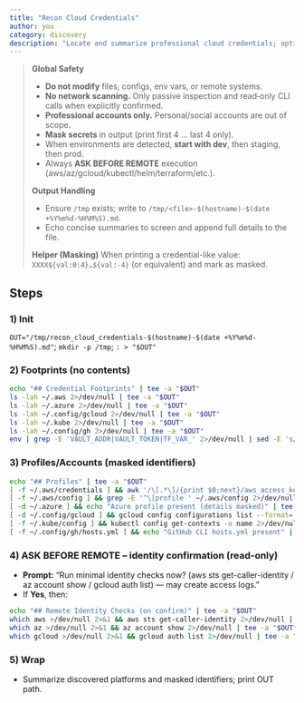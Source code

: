 ```yaml
---
title: "Recon Cloud Credentials"
author: you
category: discovery
description: "Locate and summarize professional cloud credentials; optionally confirm active identity via read-only calls."
---
```



> **Global Safety**
> - **Do not modify** files, configs, env vars, or remote systems.
> - **No network scanning.** Only passive inspection and read‑only CLI calls when explicitly confirmed.
> - **Professional accounts only.** Personal/social accounts are out of scope.
> - **Mask secrets** in output (print first 4 … last 4 only).
> - When environments are detected, **start with dev**, then staging, then prod.
> - Always **ASK BEFORE REMOTE** execution (aws/az/gcloud/kubectl/helm/terraform/etc.).
>
> **Output Handling**
> - Ensure `/tmp` exists; write to `/tmp/<file>-$(hostname)-$(date +%Y%m%d-%H%M%S).md`.
> - Echo concise summaries to screen and append full details to the file.
>
> **Helper (Masking)**
> When printing a credential-like value: `XXXX${val:0:4}…${val:-4}` (or equivalent) and mark as masked.


## Steps

### 1) Init
`OUT="/tmp/recon_cloud_credentials-$(hostname)-$(date +%Y%m%d-%H%M%S).md"`; `mkdir -p /tmp`; `: > "$OUT"`

### 2) Footprints (no contents)
```bash
echo "## Credential Footprints" | tee -a "$OUT"
ls -lah ~/.aws 2>/dev/null | tee -a "$OUT"
ls -lah ~/.azure 2>/dev/null | tee -a "$OUT"
ls -lah ~/.config/gcloud 2>/dev/null | tee -a "$OUT"
ls -lah ~/.kube 2>/dev/null | tee -a "$OUT"
ls -lah ~/.config/gh 2>/dev/null | tee -a "$OUT"
env | grep -E 'VAULT_ADDR|VAULT_TOKEN|TF_VAR_' 2>/dev/null | sed -E 's/(=).+/=***MASKED***/' | tee -a "$OUT"
```

### 3) Profiles/Accounts (masked identifiers)
```bash
echo "## Profiles" | tee -a "$OUT"
[ -f ~/.aws/credentials ] && awk '/\[.*\]/{print $0;next}/aws_access_key_id/{{print "aws_access_key_id: " substr($0, index($0,"=")+2,4) "...(masked)... " substr($0,length($0)-3,4)}}' ~/.aws/credentials 2>/dev/null | tee -a "$OUT"
[ -f ~/.aws/config ] && grep -E '^\[profile ' ~/.aws/config 2>/dev/null | tee -a "$OUT"
[ -d ~/.azure ] && echo "Azure profile present (details masked)" | tee -a "$OUT"
[ -d ~/.config/gcloud ] && gcloud config configurations list --format='value(name,is_active)' 2>/dev/null | tee -a "$OUT"
[ -f ~/.kube/config ] && kubectl config get-contexts -o name 2>/dev/null | sed 's/^/kube-context: /' | tee -a "$OUT"
[ -f ~/.config/gh/hosts.yml ] && echo "GitHub CLI hosts.yml present" | tee -a "$OUT"
```

### 4) ASK BEFORE REMOTE – identity confirmation (read-only)
- **Prompt:** “Run minimal identity checks now? (aws sts get-caller-identity / az account show / gcloud auth list) — may create access logs.”
- If **Yes**, then:
```bash
echo "## Remote Identity Checks (on confirm)" | tee -a "$OUT"
which aws >/dev/null 2>&1 && aws sts get-caller-identity 2>/dev/null | tee -a "$OUT"
which az >/dev/null 2>&1 && az account show 2>/dev/null | tee -a "$OUT"
which gcloud >/dev/null 2>&1 && gcloud auth list 2>/dev/null | tee -a "$OUT"
```

### 5) Wrap
- Summarize discovered platforms and masked identifiers; print OUT path.
